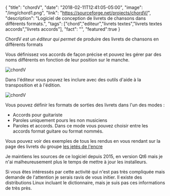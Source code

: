 {
  "title": "chordV",
  "date": "2018-02-11T12:41:05-05:00",
  "image": "/img/chord1.png",
  "link": "https://sourceforge.net/projects/chordV/",
  "description": "Logiciel de conception de livrets de chansons dans différents formats.",
  "tags": ["chord","editeur","livrets textes","livrets textes accords","livrets accords"],
  "fact": "",
  "featured":true
}

ChordV <em>est un éditeur qui permet</em> de produire des livrets de chansons en différents formats

Vous définissez vos accords de façon précise et pouvez 
les gérer par des noms différents en fonction de leur position sur le manche.

![chordV](/img/chord2.png)

Dans l'éditeur vous pouvez les inclure avec des outils
d'aide à la transposition et à l'édition.

![chordV](/img/chord1.png)


Vous pouvez définir les formats de sorties des livrets 
dans l'un des modes : 

- Accords pour guitariste 
- Paroles uniquement pours les non musiciens
- Paroles et accords. Dans ce mode vous pouvez choisir 
entre les accords format guitare ou format nommés. 


Vous pouvez voir des exemples de tous les rendus en vous 
rendant sur la page des livrets du groupe [les jetés de l'encre](https://lesjetesdelencre.com/lire/livrets/) 

Je maintiens les sources de ce logiciel depuis 2015, en version Qt6 mais je n'ai malheureusement plus le temps de mettre à jour les installeurs.

Si vous êtes intéressés par cette activité qui n'est pas très compliquée mais demande de l'attention je serais ravis de vous initier.
Il existe des distributions Linux incluant le dictionnaire, mais je suis pas ces informations de très près.




